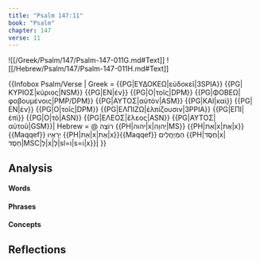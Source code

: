 ```yaml
---
title: "Psalm 147:11"
book: "Psalm"
chapter: 147
verse: 11
---
```

![[/Greek/Psalm/147/Psalm-147-011G.md#Text]]
![[/Hebrew/Psalm/147/Psalm-147-011H.md#Text]]

{{Infobox Psalm/Verse |
  Greek = {{PG|ΕΥΔΟΚΕΩ|εὐδοκεῖ|3SPIA}} {{PG|ΚΥΡΙΟΣ|κύριος|NSM}} {{PG|ΕΝ|ἐν}} {{PG|Ο|τοῖς|DPM}} {{PG|ΦΟΒΕΩ|φοβουμένοις|PMP/DPM}} {{PG|ΑΥΤΟΣ|αὐτὸν|ASM}} {{PG|ΚΑΙ|καὶ}} {{PG|ΕΝ|ἐν}} {{PG|Ο|τοῖς|DPM}} {{PG|ΕΛΠΙΖΩ|ἐλπίζουσιν|3PPIA}} {{PG|ΕΠΙ|ἐπὶ}} {{PG|Ο|τὸ|ASN}} {{PG|ΕΛΕΟΣ|ἔλεος|ASN}} {{PG|ΑΥΤΟΣ|αὐτοῦ|GSM}}|
  Hebrew = @
רוֹצֶה
{{PH|יהוה|x|יְהוָה|MS}} {{PH|אֵת|x|אֶת|x}}{{Maqqef}}
יְרֵאָיו
{{PH|אֵת|x|אֶת|x}}{{Maqqef}}
הַמְיַחֲלִים
{{PH|חֶסֶד|x|חַסְדּ|MSC|לְ|x|לְ|sl=וֹ|s=וֹ|x}}׃|
}}

## Analysis

#### Words

#### Phrases

#### Concepts

## Reflections
